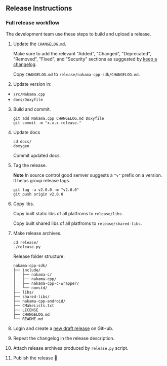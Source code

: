 ## Release Instructions

### Full release workflow

The development team use these steps to build and upload a release.

1. Update the `CHANGELOG.md`.

   Make sure to add the relevant "Added", "Changed", "Deprecated", "Removed", "Fixed", and "Security" sections as suggested by [keep a changelog](http://keepachangelog.com).
   
   Copy `CHANGELOG.md` to `release/nakama-cpp-sdk/CHANGELOG.md`.

2. Update version in:

* `src/Nakama.cpp`
* `docs/Doxyfile`

3. Build and commit.

   ```
   git add Nakama.cpp CHANGELOG.md Doxyfile
   git commit -m "x.x.x release."
   ```

4. Update docs

   ```
   cd docs/
   doxygen
   ```

   Commit updated docs.

5. Tag the release.

   __Note__ In source control good semver suggests a `"v"` prefix on a version. It helps group release tags.

   ```
   git tag -a v2.0.0 -m "v2.0.0"
   git push origin v2.0.0
   ```

6. Copy libs.

   Copy built static libs of all platfroms to `release/libs`.

   Copy built shared libs of all platfroms to `release/shared-libs`.

7. Make release archives.

   ```
   cd release/
   ./release.py
   ```

   Release folder structure:

   ```
   nakama-cpp-sdk/
   ├── include/
   │   ├── nakama-c/
   │   ├── nakama-cpp/
   │   ├── nakama-cpp-c-wrapper/
   │   └── nonstd/
   ├── libs/
   ├── shared-libs/
   ├── nakama-cpp-android/
   ├── CMakeLists.txt
   ├── LICENSE
   ├── CHANGELOG.md
   └── README.md
   ```

8. Login and create a [new draft release](https://github.com/heroiclabs/nakama-cpp/releases/new) on GitHub.

9. Repeat the changelog in the release description.

10. Attach release archives produced by `release.py` script.

11. Publish the release 🎉
